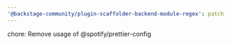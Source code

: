 ```yaml
---
'@backstage-community/plugin-scaffolder-backend-module-regex': patch
---
```


chore: Remove usage of @spotify/prettier-config
